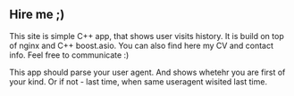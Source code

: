 <div class="container">
  <div class="page-header">
    <h2>Hire me ;)</h2>
  </div>
  <p class="lead" id="main"></p>
</div>

This site is simple C++ app, that shows user visits history. It is build on top of nginx and C++ boost.asio. You can also find here my CV and contact info. Feel free to communicate :)

This app should parse your user agent. And shows whetehr you are first of your kind. Or if not - last time, when same useragent wisited last time.
